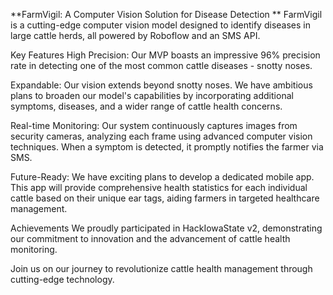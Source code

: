 **FarmVigil: A Computer Vision Solution for Disease Detection
**
FarmVigil is a cutting-edge computer vision model designed to identify diseases in large cattle herds, all powered by Roboflow and an SMS API.

Key Features
High Precision: Our MVP boasts an impressive 96% precision rate in detecting one of the most common cattle diseases - snotty noses.

Expandable: Our vision extends beyond snotty noses. We have ambitious plans to broaden our model's capabilities by incorporating additional symptoms, diseases, and a wider range of cattle health concerns.

Real-time Monitoring: Our system continuously captures images from security cameras, analyzing each frame using advanced computer vision techniques. When a symptom is detected, it promptly notifies the farmer via SMS.

Future-Ready: We have exciting plans to develop a dedicated mobile app. This app will provide comprehensive health statistics for each individual cattle based on their unique ear tags, aiding farmers in targeted healthcare management.

Achievements
We proudly participated in HackIowaState v2, demonstrating our commitment to innovation and the advancement of cattle health monitoring.

Join us on our journey to revolutionize cattle health management through cutting-edge technology.




